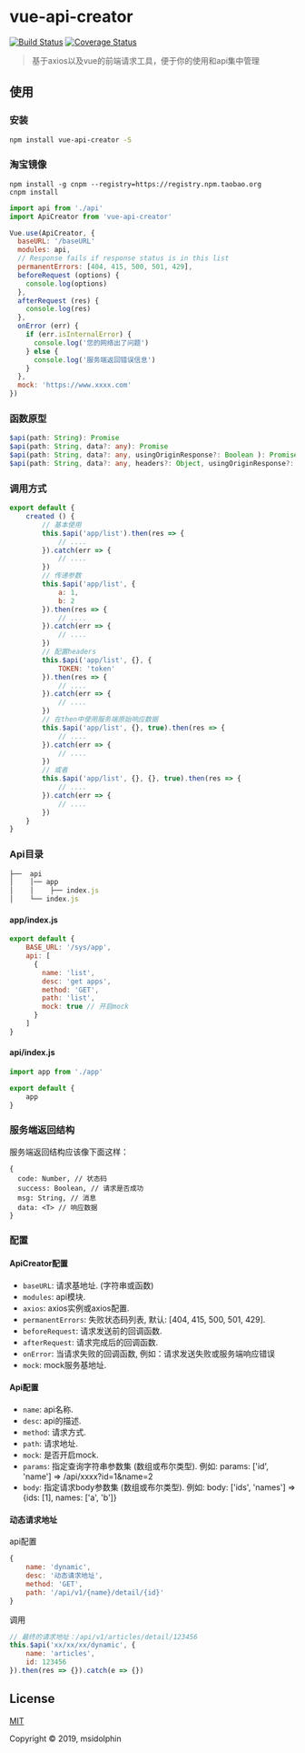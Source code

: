 # vue-api-creator

[![Build Status](https://travis-ci.org/msidolphin/vue-api-creator.svg?branch=master)](https://travis-ci.org/msidolphin/vue-api-creator)
[![Coverage Status](https://coveralls.io/repos/github/msidolphin/vue-api-creator/badge.svg?branch=master)](https://coveralls.io/github/msidolphin/vue-api-creator?branch=master)

> 基于axios以及vue的前端请求工具，便于你的使用和api集中管理

## 使用

### 安装

```bash
npm install vue-api-creator -S
```

### 淘宝镜像
```
npm install -g cnpm --registry=https://registry.npm.taobao.org
cnpm install
```

```js
import api from './api'
import ApiCreator from 'vue-api-creator'

Vue.use(ApiCreator, {
  baseURL: '/baseURL'
  modules: api,
  // Response fails if response status is in this list
  permanentErrors: [404, 415, 500, 501, 429],
  beforeRequest (options) {
    console.log(options)
  },
  afterRequest (res) {
    console.log(res)
  },
  onError (err) {
    if (err.isInternalError) {
      console.log('您的网络出了问题')
    } else {
      console.log('服务端返回错误信息')
    }
  },
  mock: 'https://www.xxxx.com'
})
```

### 函数原型
```ts
$api(path: String): Promise
$api(path: String, data?: any): Promise
$api(path: String, data?: any, usingOriginResponse?: Boolean ): Promise
$api(path: String, data?: any, headers?: Object, usingOriginResponse?: Boolean ): Promise
```

### 调用方式
```js
export default {
    created () {
        // 基本使用
        this.$api('app/list').then(res => {
            // ....
        }).catch(err => {
            // ....
        })
        // 传递参数
        this.$api('app/list', {
            a: 1,
            b: 2
        }).then(res => {
            // ....
        }).catch(err => {
            // ....
        })
        // 配置headers
        this.$api('app/list', {}, {
            TOKEN: 'token'
        }).then(res => {
            // ....
        }).catch(err => {
            // ....
        })
        // 在then中使用服务端原始响应数据
        this.$api('app/list', {}, true).then(res => {
            // ....
        }).catch(err => {
            // ....
        })
        // 或者
        this.$api('app/list', {}, {}, true).then(res => {
            // ....
        }).catch(err => {
            // ....
        })
    }
}
```

### Api目录

```js
├──  api
│    │── app
│    │    ├── index.js
│    └── index.js   
```

#### app/index.js
```js
export default {
    BASE_URL: '/sys/app',
    api: [
      {
        name: 'list',
        desc: 'get apps',
        method: 'GET',
        path: 'list',
        mock: true // 开启mock
      }
    ]
}
```

#### api/index.js
```js
import app from './app'

export default {
    app
}
```

### 服务端返回结构

服务端返回结构应该像下面这样：

```
{
  code: Number, // 状态码
  success: Boolean, // 请求是否成功
  msg: String, // 消息
  data: <T> // 响应数据
}
```

### 配置

#### ApiCreator配置

* `baseURL`: 请求基地址. (字符串或函数)
* `modules`: api模块.
* `axios`: axios实例或axios配置.
* `permanentErrors`: 失败状态码列表, 默认: [404, 415, 500, 501, 429].
* `beforeRequest`: 请求发送前的回调函数.
* `afterRequest`: 请求完成后的回调函数.
* `onError`: 当请求失败的回调函数, 例如：请求发送失败或服务端响应错误
* `mock`: mock服务基地址.

#### Api配置

* `name`: api名称.
* `desc`: api的描述.
* `method`: 请求方式.
* `path`: 请求地址.
* `mock`: 是否开启mock.
* `params`: 指定查询字符串参数集 (数组或布尔类型). 例如: params: ['id', 'name'] => /api/xxxx?id=1&name=2
* `body`: 指定请求body参数集 (数组或布尔类型). 例如: body: ['ids', 'names'] => {ids: [1], names: ['a', 'b']}

#### 动态请求地址

api配置
```js
{
    name: 'dynamic',
    desc: '动态请求地址',
    method: 'GET',
    path: '/api/v1/{name}/detail/{id}'
}
```

调用
```js
// 最终的请求地址：/api/v1/articles/detail/123456
this.$api('xx/xx/xx/dynamic', {
    name: 'articles',
    id: 123456
}).then(res => {}).catch(e => {})
```


## License
[MIT](http://opensource.org/licenses/MIT)

Copyright © 2019, msidolphin
